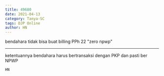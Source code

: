 ```yaml
---
title: 49680
date: 2021-04-13
category: Tanya-SC
tags: DJP Online
author: HN
---
```


bendahara tidak bisa buat billing PPh 22 "zero npwp"

---

ketentuannya bendahara harus bertransaksi dengan PKP dan pasti ber NPWP

`HN`
